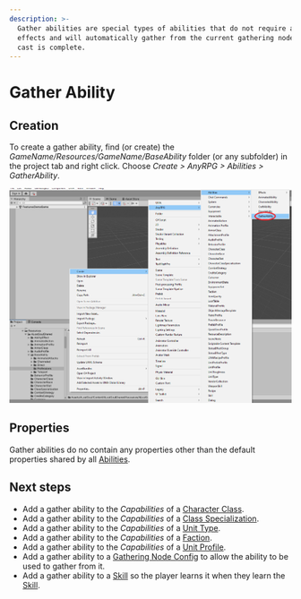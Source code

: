 ```yaml
---
description: >-
  Gather abilities are special types of abilities that do not require ability
  effects and will automatically gather from the current gathering node when the
  cast is complete.
---
```


# Gather Ability

## Creation

To create a gather ability, find (or create) the _GameName/Resources/GameName/BaseAbility_ folder (or any subfolder) in the project tab and right click.  Choose _Create > AnyRPG > Abilities > GatherAbility_.

![](<../../.gitbook/assets/image (6) (1).png>)

## Properties

Gather abilities do no contain any properties other than the default properties shared by all [Abilities](./).

## Next steps

* Add a gather ability to the _Capabilities_ of a [Character Class](../character-class.md).
* Add a gather ability to the _Capabilities_ of a [Class Specialization](../class-specialization.md).
* Add a gather ability to the _Capabilities_ of a [Unit Type](../unit-type.md).
* Add a gather ability to the _Capabilities_ of a [Faction](../faction.md).
* Add a gather ability to the _Capabilities_ of a [Unit Profile](../unit-profile.md).
* Add a gather ability to a [Gathering Node Config](../interactable-option-configurations/gathering-node-config.md) to allow the ability to be used to gather from it.
* Add a gather ability to a [Skill](../skill.md) so the player learns it when they learn the [Skill](../skill.md).
